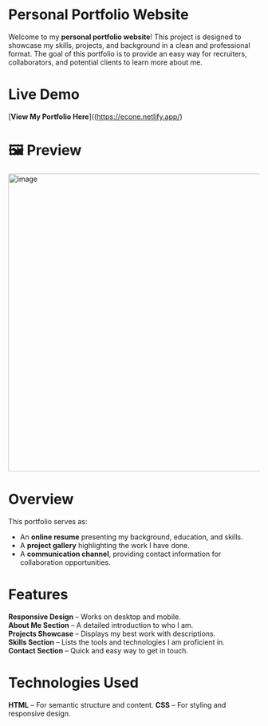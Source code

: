 # Personal Portfolio Website

Welcome to my **personal portfolio website**! This project is designed to showcase my skills, projects, and background in a clean and professional format. The goal of this portfolio is to provide an easy way for recruiters, collaborators, and potential clients to learn more about me.

# Live Demo
[**View My Portfolio Here**]((https://econe.netlify.app/)

# 🖼️ Preview
<img width="1341" height="597" alt="image" src="https://github.com/user-attachments/assets/25d8bf20-e29a-470b-84ae-56bb7527d75e" />

# Overview
This portfolio serves as:
- An **online resume** presenting my background, education, and skills.
- A **project gallery** highlighting the work I have done.
- A **communication channel**, providing contact information for collaboration opportunities.

# Features
**Responsive Design** – Works on desktop and mobile.  
**About Me Section** – A detailed introduction to who I am.  
**Projects Showcase** – Displays my best work with descriptions.  
**Skills Section** – Lists the tools and technologies I am proficient in.  
**Contact Section** – Quick and easy way to get in touch.  

# Technologies Used
**HTML** – For semantic structure and content.
**CSS** – For styling and responsive design.

